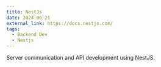 ```yaml
---
title: NestJs
date: 2024-06-21
external_link: https://docs.nestjs.com/
tags:
  - Backend Dev
  - Nestjs
---
```


Server communication and API development using NestJS.

<!--more-->
